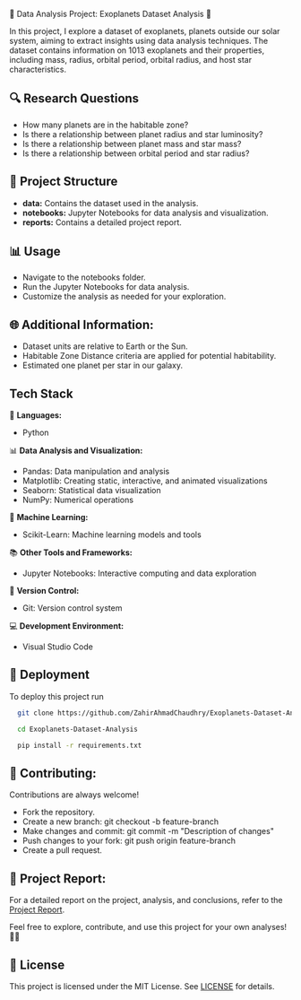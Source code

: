 
🚀 Data Analysis Project: Exoplanets Dataset Analysis 🌌

In this project, I explore a dataset of exoplanets, planets outside our solar system, aiming to extract insights using data analysis techniques. The dataset contains information on 1013 exoplanets and their properties, including mass, radius, orbital period, orbital radius, and host star characteristics.


## 🔍 Research Questions

- How many planets are in the habitable zone?
- Is there a relationship between planet radius and star luminosity?
- Is there a relationship between planet mass and star mass?
- Is there a relationship between orbital period and star radius?

## 📁 Project Structure

- **data:** Contains the dataset used in the analysis.
- **notebooks:** Jupyter Notebooks for data analysis and visualization.
- **reports:** Contains a detailed project report.

## 📊 Usage
- Navigate to the notebooks folder.
- Run the Jupyter Notebooks for data analysis.
- Customize the analysis as needed for your exploration.

## 🌐 Additional Information:

- Dataset units are relative to Earth or the Sun.
- Habitable Zone Distance criteria are applied for potential habitability.
- Estimated one planet per star in our galaxy.
## Tech Stack

🚀 **Languages:**
- Python

📊 **Data Analysis and Visualization:**
- Pandas: Data manipulation and analysis
- Matplotlib: Creating static, interactive, and animated visualizations
- Seaborn: Statistical data visualization
- NumPy: Numerical operations

🤖 **Machine Learning:**
- Scikit-Learn: Machine learning models and tools

📚 **Other Tools and Frameworks:**
- Jupyter Notebooks: Interactive computing and data exploration

🔧 **Version Control:**
- Git: Version control system

💻 **Development Environment:**
- Visual Studio Code

## 🔧 Deployment

To deploy this project run

```bash
  git clone https://github.com/ZahirAhmadChaudhry/Exoplanets-Dataset-Analysis.git
```

```bash
  cd Exoplanets-Dataset-Analysis
```

```bash
  pip install -r requirements.txt
```
## 🤝 Contributing:

Contributions are always welcome!

- Fork the repository.
- Create a new branch: git checkout -b feature-branch
- Make changes and commit: git commit -m "Description of changes"
- Push changes to your fork: git push origin feature-branch
- Create a pull request.


## 📰 Project Report:
For a detailed report on the project, analysis, and conclusions, refer to the [Project Report](Report).

Feel free to explore, contribute, and use this project for your own analyses! 🚀✨
## 📄 License
This project is licensed under the MIT License. See
[LICENSE](https://github.com/GaaferGouda/Nasa-space-app-/blob/main/License)
for details.
